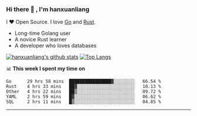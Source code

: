 ### Hi there 👋 , I'm hanxuanliang

<!--
**hanxuanliang/hanxuanliang** is a ✨ _special_ ✨ repository because its `README.md` (this file) appears on your GitHub profile.

Here are some ideas to get you started:

- 🔭 I’m currently working on ...
- 🌱 I’m currently learning ...
- 👯 I’m looking to collaborate on ...
- 🤔 I’m looking for help with ...
- 💬 Ask me about ...
- 📫 How to reach me: ...
- 😄 Pronouns: ...
- ⚡ Fun fact: ...
-->
I ❤ Open Source. I love [Go](https://golang.org) and [Rust](https://www.rust-lang.org/zh-CN/).

* Long-time Golang user
* A novice Rust learner
* A developer who loves databases

[![hanxuanliang's github stats](https://github-readme-stats.vercel.app/api/top-langs/?username=hanxuanliang&hide=html)](https://github.com/anuraghazra/github-readme-stats)
[![Top Langs](https://github-readme-stats.vercel.app/api?username=hanxuanliang&show_icons=true&count_private=true&line_height=40)](https://github.com/anuraghazra/github-readme-stats)

📊 **This week I spent my time on**
<!--START_SECTION:waka-->
```text
Go      29 hrs 58 mins  ████████████████▓░░░░░░░░   66.54 % 
Rust    4 hrs 33 mins   ██▓░░░░░░░░░░░░░░░░░░░░░░   10.13 % 
Other   4 hrs 22 mins   ██▒░░░░░░░░░░░░░░░░░░░░░░   09.72 % 
YAML    2 hrs 59 mins   █▓░░░░░░░░░░░░░░░░░░░░░░░   06.62 % 
SQL     2 hrs 11 mins   █▒░░░░░░░░░░░░░░░░░░░░░░░   04.85 % 
```
<!--END_SECTION:waka-->

***
